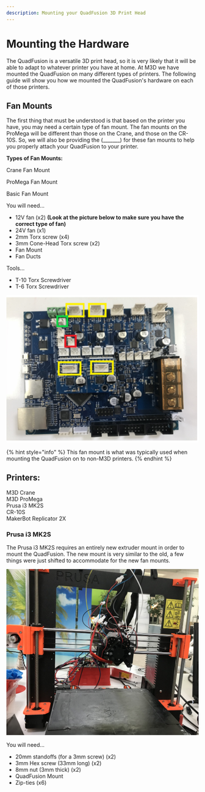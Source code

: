 ```yaml
---
description: Mounting your QuadFusion 3D Print Head
---
```


# Mounting the Hardware

The QuadFusion is a versatile 3D print head, so it is very likely that it will be able to adapt to whatever printer you have at home. At M3D we have mounted the QuadFusion on many different types of printers. The following guide will show you how we mounted the QuadFusion's hardware on each of those printers. 

## Fan Mounts

The first thing that must be understood is that based on the printer you have, you may need a certain type of fan mount. The fan mounts on the ProMega will be different than those on the Crane, and those on the CR-10S. So, we will also be providing the \(\_\_\_\_\_\_\_\) for these fan mounts to help you properly attach your QuadFusion to your printer.

**Types of Fan Mounts:**

Crane Fan Mount



ProMega Fan Mount



Basic Fan Mount

You will need...  
- 12V fan \(x2\) **\(Look at the picture below to make sure you have the correct type of fan\)**  
- 24V fan \(x1\)  
- 2mm Torx screw \(x4\)  
- 3mm Cone-Head Torx  screw \(x2\)  
- Fan Mount  
- Fan Ducts 

Tools...  
- T-10 Torx Screwdriver  
- T-6 Torx Screwdriver

![](../.gitbook/assets/image%20%2831%29.png)

{% hint style="info" %}
This fan mount is what was typically used when mounting the QuadFusion on to non-M3D printers. 
{% endhint %}

## Printers:

M3D Crane  
M3D ProMega  
Prusa i3 MK2S  
CR-10S  
MakerBot Replicator 2X



### Prusa i3 MK2S

The Prusa i3 MK2S requires an entirely new extruder mount in order to mount the QuadFusion. The new mount is very similar to the old, a few things were just shifted to accommodate for the new fan mounts.

![](../.gitbook/assets/img_1390.jpg)

You will need...  
- 20mm standoffs \(for a 3mm screw\) \(x2\)  
- 3mm Hex screw \(33mm long\) \(x2\)  
- 8mm nut \(3mm thick\) \(x2\)  
- QuadFusion Mount  
- Zip-ties \(x6\)

